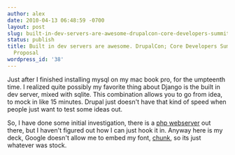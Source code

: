 ```yaml
---
author: alex
date: 2010-04-13 06:48:59 -0700
layout: post
slug: built-in-dev-servers-are-awesome-drupalcon-core-developers-summit-presentation-proposal
status: publish
title: Built in dev servers are awesome. DrupalCon; Core Developers Summit; Presentation
  Proposal
wordpress_id: '38'
---
```


Just after I finished installing mysql on my mac book pro, for the
umpteenth time. I realized quite possibly my favorite thing about Django
is the built in dev server, mixed with sqlite. This combination allows
you to go from idea, to mock in like 15 minutes. Drupal just doesn't
have that kind of speed when people just want to test some ideas out.

So, I have done some initial investigation, there is a [php
webserver](http://nanoweb.si.kz/) out there, but I haven't figured out
how I can just hook it in. Anyway here is my deck, Google doesn't allow me to embed my font, [chunk](http://www.theleagueofmoveabletype.com/fonts/4-chunk), so its just whatever was stock.
